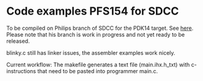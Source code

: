 # Code examples PFS154 for SDCC

To be compiled on Philips branch of SDCC for the PDK14 target. See [here](https://www.mikrocontroller.net/topic/461002#5643846). Please note that his branch is work in progress and not yet ready to be released. 

blinky.c still has linker issues, the assembler examples work nicely.

Current workflow: The makefile generates a text file (main.ihx.h_txt) with c-instructions that need to be pasted into programmer main.c. 

